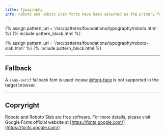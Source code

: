 ```yaml
---
title: Typography
info: Roboto and Roboto Slab fonts have been selected as the primary fonts for this system.
---
```


{% assign pattern_url = '/src/patterns/foundations/typography/roboto.html' %}
{% include pattern_block.html %}


{% assign pattern_url = '/src/patterns/foundations/typography/roboto-slab.html' %}
{% include pattern_block.html %}

---

## Fallback

A `sans-serif` fallback font is used incase [@font-face](https://www.w3schools.com/cssref/css3_pr_font-face_rule.asp) is not supported in the target browser. 

---

## Copryright 

Roboto and Roboto Slab are free software. For more details, please visit Google Fonts official website at [https://fonts.google.com/](https://fonts.google.com/)